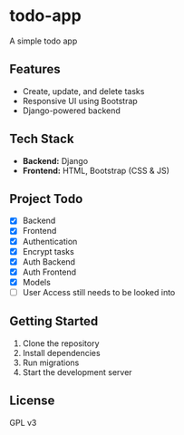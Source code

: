 # todo-app
A simple todo app 
## Features

- Create, update, and delete tasks
- Responsive UI using Bootstrap
- Django-powered backend

## Tech Stack

- **Backend:** Django
- **Frontend:** HTML, Bootstrap (CSS & JS)

## Project Todo

- [x] Backend
- [x] Frontend
- [x] Authentication
- [x] Encrypt tasks
- [x] Auth Backend
- [x] Auth Frontend
- [x] Models
- [ ] User Access still needs to be looked into

## Getting Started

1. Clone the repository
2. Install dependencies
3. Run migrations
4. Start the development server

## License

GPL v3